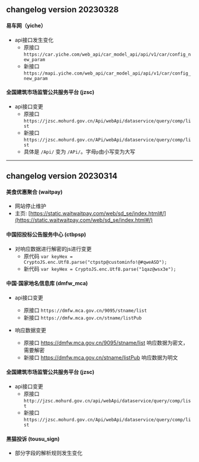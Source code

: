 ## changelog version 20230328

#### 易车网（yiche）

- api接口发生变化
    - 原接口 `https://car.yiche.com/web_api/car_model_api/api/v1/car/config_new_param`
    - 新接口 `https://mapi.yiche.com/web_api/car_model_api/api/v1/car/config_new_param`

#### 全国建筑市场监管公共服务平台 (jzsc)

- api接口变更
    - 原接口 `https://jzsc.mohurd.gov.cn/Api/webApi/dataservice/query/comp/list`
    - 新接口 `https://jzsc.mohurd.gov.cn/APi/webApi/dataservice/query/comp/list`
    - 具体是 `/Api/` 变为 `/APi/`。字母`p`由小写变为大写

***

## changelog version 20230314

#### 美食优惠聚合 (waitpay)

- 网站停止维护
- 主页: [https://static.waitwaitpay.com/web/sd_se/index.html#/](https://static.waitwaitpay.com/web/sd_se/index.html#/)

#### 中国招投标公告服务中心 (ctbpsp)

- 对响应数据进行解密的js进行变更
    - 原代码 `var keyHex = CryptoJS.enc.Utf8.parse("ctpstp@custominfo!@#qweASD");`
    - 新代码 `var keyHex = CryptoJS.enc.Utf8.parse("1qaz@wsx3e");`

#### 中国·国家地名信息库 (dmfw_mca)

- api接口变更
    - 原接口 `https://dmfw.mca.gov.cn/9095/stname/list`
    - 新接口 `https://dmfw.mca.gov.cn/stname/listPub`

- 响应数据变更
    - 原接口 https://dmfw.mca.gov.cn/9095/stname/list 响应数据为密文，需要解密
    - 新接口 https://dmfw.mca.gov.cn/stname/listPub 响应数据为明文

#### 全国建筑市场监管公共服务平台 (jzsc)

- api接口变更
    - 原接口 `http://jzsc.mohurd.gov.cn/api/webApi/dataservice/query/comp/list`
    - 新接口 `https://jzsc.mohurd.gov.cn/Api/webApi/dataservice/query/comp/list`

#### 黑猫投诉 (tousu_sign)

- 部分字段的解析规则发生变化
